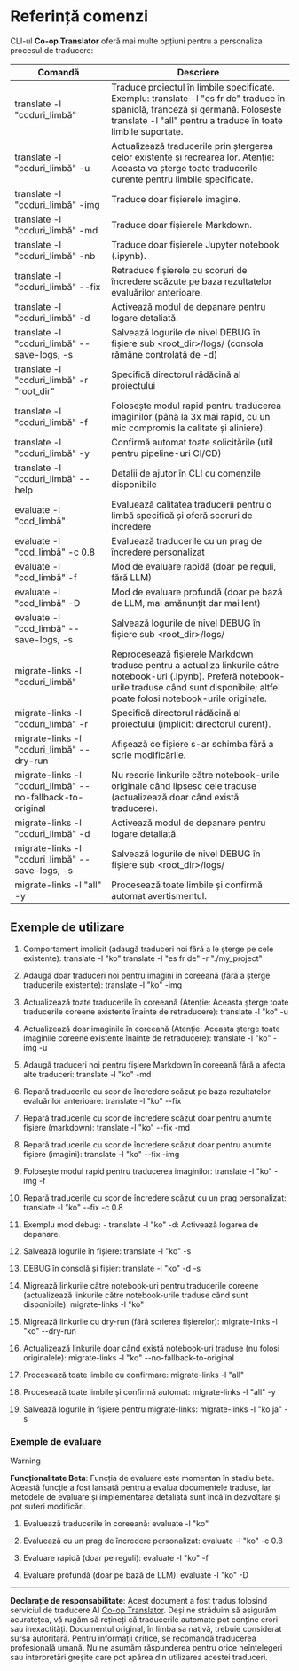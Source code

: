 <!--
CO_OP_TRANSLATOR_METADATA:
{
  "original_hash": "a6cddf5e9648ef0bba0de7eb07e74cf1",
  "translation_date": "2025-10-15T03:57:29+00:00",
  "source_file": "getting_started/command-reference.md",
  "language_code": "ro"
}
-->
# Referință comenzi

CLI-ul **Co-op Translator** oferă mai multe opțiuni pentru a personaliza procesul de traducere:

Comandă                                       | Descriere
----------------------------------------------|-------------------------------------------------------------------------------------------------------------------------------------------------------------------------------------------------------
translate -l "coduri_limbă"                   | Traduce proiectul în limbile specificate. Exemplu: translate -l "es fr de" traduce în spaniolă, franceză și germană. Folosește translate -l "all" pentru a traduce în toate limbile suportate.
translate -l "coduri_limbă" -u                | Actualizează traducerile prin ștergerea celor existente și recrearea lor. Atenție: Aceasta va șterge toate traducerile curente pentru limbile specificate.
translate -l "coduri_limbă" -img              | Traduce doar fișierele imagine.
translate -l "coduri_limbă" -md               | Traduce doar fișierele Markdown.
translate -l "coduri_limbă" -nb               | Traduce doar fișierele Jupyter notebook (.ipynb).
translate -l "coduri_limbă" --fix             | Retraduce fișierele cu scoruri de încredere scăzute pe baza rezultatelor evaluărilor anterioare.
translate -l "coduri_limbă" -d                | Activează modul de depanare pentru logare detaliată.
translate -l "coduri_limbă" --save-logs, -s   | Salvează logurile de nivel DEBUG în fișiere sub <root_dir>/logs/ (consola rămâne controlată de -d)
translate -l "coduri_limbă" -r "root_dir"     | Specifică directorul rădăcină al proiectului
translate -l "coduri_limbă" -f                | Folosește modul rapid pentru traducerea imaginilor (până la 3x mai rapid, cu un mic compromis la calitate și aliniere).
translate -l "coduri_limbă" -y                | Confirmă automat toate solicitările (util pentru pipeline-uri CI/CD)
translate -l "coduri_limbă" --help            | Detalii de ajutor în CLI cu comenzile disponibile
evaluate -l "cod_limbă"                       | Evaluează calitatea traducerii pentru o limbă specifică și oferă scoruri de încredere
evaluate -l "cod_limbă" -c 0.8                | Evaluează traducerile cu un prag de încredere personalizat
evaluate -l "cod_limbă" -f                    | Mod de evaluare rapidă (doar pe reguli, fără LLM)
evaluate -l "cod_limbă" -D                    | Mod de evaluare profundă (doar pe bază de LLM, mai amănunțit dar mai lent)
evaluate -l "cod_limbă" --save-logs, -s       | Salvează logurile de nivel DEBUG în fișiere sub <root_dir>/logs/
migrate-links -l "coduri_limbă"               | Reprocesează fișierele Markdown traduse pentru a actualiza linkurile către notebook-uri (.ipynb). Preferă notebook-urile traduse când sunt disponibile; altfel poate folosi notebook-urile originale.
migrate-links -l "coduri_limbă" -r            | Specifică directorul rădăcină al proiectului (implicit: directorul curent).
migrate-links -l "coduri_limbă" --dry-run     | Afișează ce fișiere s-ar schimba fără a scrie modificările.
migrate-links -l "coduri_limbă" --no-fallback-to-original | Nu rescrie linkurile către notebook-urile originale când lipsesc cele traduse (actualizează doar când există traducere).
migrate-links -l "coduri_limbă" -d            | Activează modul de depanare pentru logare detaliată.
migrate-links -l "coduri_limbă" --save-logs, -s | Salvează logurile de nivel DEBUG în fișiere sub <root_dir>/logs/
migrate-links -l "all" -y                      | Procesează toate limbile și confirmă automat avertismentul.

## Exemple de utilizare

  1. Comportament implicit (adaugă traduceri noi fără a le șterge pe cele existente):   translate -l "ko"    translate -l "es fr de" -r "./my_project"

  2. Adaugă doar traduceri noi pentru imagini în coreeană (fără a șterge traducerile existente):    translate -l "ko" -img

  3. Actualizează toate traducerile în coreeană (Atenție: Aceasta șterge toate traducerile coreene existente înainte de retraducere):    translate -l "ko" -u

  4. Actualizează doar imaginile în coreeană (Atenție: Aceasta șterge toate imaginile coreene existente înainte de retraducere):    translate -l "ko" -img -u

  5. Adaugă traduceri noi pentru fișiere Markdown în coreeană fără a afecta alte traduceri:    translate -l "ko" -md

  6. Repară traducerile cu scor de încredere scăzut pe baza rezultatelor evaluărilor anterioare: translate -l "ko" --fix

  7. Repară traducerile cu scor de încredere scăzut doar pentru anumite fișiere (markdown): translate -l "ko" --fix -md

  8. Repară traducerile cu scor de încredere scăzut doar pentru anumite fișiere (imagini): translate -l "ko" --fix -img

  9. Folosește modul rapid pentru traducerea imaginilor:    translate -l "ko" -img -f

  10. Repară traducerile cu scor de încredere scăzut cu un prag personalizat: translate -l "ko" --fix -c 0.8

  11. Exemplu mod debug: - translate -l "ko" -d: Activează logarea de depanare.
  12. Salvează logurile în fișiere: translate -l "ko" -s
  13. DEBUG în consolă și fișier: translate -l "ko" -d -s

  14. Migrează linkurile către notebook-uri pentru traducerile coreene (actualizează linkurile către notebook-urile traduse când sunt disponibile):    migrate-links -l "ko"

  15. Migrează linkurile cu dry-run (fără scrierea fișierelor):    migrate-links -l "ko" --dry-run

  16. Actualizează linkurile doar când există notebook-uri traduse (nu folosi originalele):    migrate-links -l "ko" --no-fallback-to-original

  17. Procesează toate limbile cu confirmare:    migrate-links -l "all"

  18. Procesează toate limbile și confirmă automat:    migrate-links -l "all" -y
  19. Salvează logurile în fișiere pentru migrate-links:    migrate-links -l "ko ja" -s

### Exemple de evaluare

> [!WARNING]  
> **Funcționalitate Beta**: Funcția de evaluare este momentan în stadiu beta. Această funcție a fost lansată pentru a evalua documentele traduse, iar metodele de evaluare și implementarea detaliată sunt încă în dezvoltare și pot suferi modificări.

  1. Evaluează traducerile în coreeană: evaluate -l "ko"

  2. Evaluează cu un prag de încredere personalizat: evaluate -l "ko" -c 0.8

  3. Evaluare rapidă (doar pe reguli): evaluate -l "ko" -f

  4. Evaluare profundă (doar pe bază de LLM): evaluate -l "ko" -D

---

**Declarație de responsabilitate**:
Acest document a fost tradus folosind serviciul de traducere AI [Co-op Translator](https://github.com/Azure/co-op-translator). Deși ne străduim să asigurăm acuratețea, vă rugăm să rețineți că traducerile automate pot conține erori sau inexactități. Documentul original, în limba sa nativă, trebuie considerat sursa autoritară. Pentru informații critice, se recomandă traducerea profesională umană. Nu ne asumăm răspunderea pentru orice neînțelegeri sau interpretări greșite care pot apărea din utilizarea acestei traduceri.